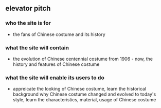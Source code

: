 ## elevator pitch

### who the site is for
- the fans of Chinese costume and its history 

### what the site will contain
- the evolution of Chinese centennial costume from 1906 - now, the history and features of Chinese costume

### what the site will enable its users to do
- appreicate the looking of Chinese costume, learn the historical background why Chinese costume changed and evolved to today's style, learn the characteristics, material, usage of Chinese costume

